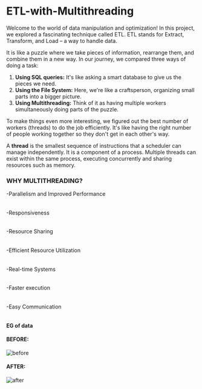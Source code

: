 # ETL-with-Multithreading

Welcome to the world of data manipulation and optimization! In this project, we explored a fascinating technique called ETL. ETL stands for Extract, Transform, and Load – a way to handle data. 

It is like a puzzle where we take pieces of information, rearrange them, and combine them in a new way.
In our journey, we compared three ways of doing a task:

1. **Using SQL queries:** It's like asking a smart database to give us the pieces we need.
2. **Using the File System:** Here, we're like a craftsperson, organizing small parts into a bigger picture.
3. **Using Multithreading:** Think of it as having multiple workers simultaneously doing parts of the puzzle.

To make things even more interesting, we figured out the best number of workers (threads) to do the job efficiently. It's like having the right number of people working together so they don't get in each other's way.

A **thread** is the smallest sequence of instructions that a scheduler can manage independently. It is a component of a process. Multiple threads can exist within the same process, executing concurrently and sharing resources such as memory.

### WHY MULTITHREADING?
-Parallelism and Improved Performance
######
-Responsiveness
######
-Resource Sharing
######
-Efficient Resource Utilization
######
-Real-time Systems
######
-Faster execution
######
-Easy Communication
######

**EG of data** 
#### BEFORE:
![before](https://github.com/Ekaspreet20/ETL-with-Multithreading-/assets/65918628/e9b92274-740d-432a-be83-dc5508084dd0)

#### AFTER:
![after](https://github.com/Ekaspreet20/ETL-with-Multithreading-/assets/65918628/86dc2628-cec5-4924-8ae8-9032a68a64ff)

